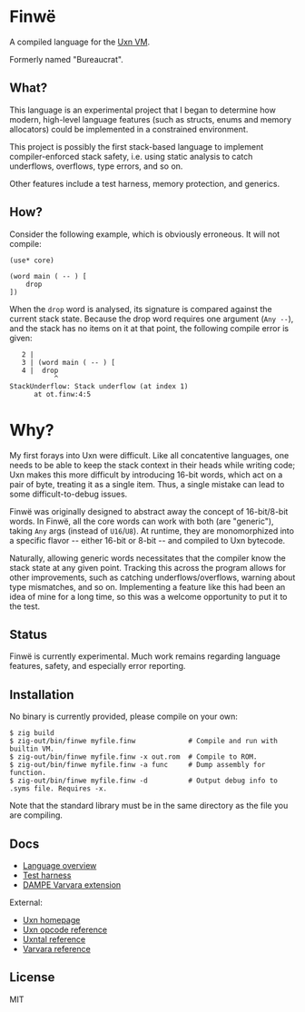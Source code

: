 # Finwë

A compiled language for the [Uxn VM](https://wiki.xxiivv.com/site/uxn.html).

Formerly named "Bureaucrat".

## What?

This language is an experimental project that I began to determine how modern,
high-level language features (such as structs, enums and memory allocators)
could be implemented in a constrained environment.

This project is possibly the first stack-based language to implement
compiler-enforced stack safety, i.e. using static analysis to catch underflows,
overflows, type errors, and so on.

Other features include a test harness, memory protection, and generics.

## How?

Consider the following example, which is obviously erroneous. It will not
compile:

```
(use* core)

(word main ( -- ) [
	drop
])
```

When the `drop` word is analysed, its signature is compared against the current
stack state. Because the drop word requires one argument (`Any --`), and the
stack has no items on it at that point, the following compile error is given:

```
   2 |
   3 | (word main ( -- ) [
   4 |  drop
           ^
StackUnderflow: Stack underflow (at index 1)
      at ot.finw:4:5
```

# Why?

My first forays into Uxn were difficult. Like all concatentive languages, one
needs to be able to keep the stack context in their heads while writing code;
Uxn makes this more difficult by introducing 16-bit words, which act on a pair
of byte, treating it as a single item. Thus, a single mistake can lead to some
difficult-to-debug issues.

Finwë was originally designed to abstract away the concept of 16-bit/8-bit
words. In Finwë, all the core words can work with both (are "generic"), taking
`Any` args (instead of `U16`/`U8`). At runtime, they are monomorphized into a
specific flavor -- either 16-bit or 8-bit -- and compiled to Uxn bytecode.

Naturally, allowing generic words necessitates that the compiler know the stack
state at any given point. Tracking this across the program allows for other
improvements, such as catching underflows/overflows, warning about type
mismatches, and so on. Implementing a feature like this had been an idea of mine
for a long time, so this was a welcome opportunity to put it to the test.

<!--
While concatenative/stack-based languages are intriguing, they suffer from being
rather write-only, due to needing to understand the entire stack state at any
given point in a program in order to read it effortlessly.

A language being write-only also implies it is difficult to write.
-->

## Status

Finwë is currently experimental. Much work remains regarding language features,
safety, and especially error reporting.

## Installation

No binary is currently provided, please compile on your own:

```
$ zig build
$ zig-out/bin/finwe myfile.finw             # Compile and run with builtin VM.
$ zig-out/bin/finwe myfile.finw -x out.rom  # Compile to ROM.
$ zig-out/bin/finwe myfile.finw -a func     # Dump assembly for function.
$ zig-out/bin/finwe myfile.finw -d          # Output debug info to .syms file. Requires -x.
```

Note that the standard library must be in the same directory as the file you are
compiling.

## Docs

- [Language overview](doc/language.md)
- [Test harness](doc/test-harness.md)
- [DAMPE Varvara extension](doc/dampe.md)

External:
- [Uxn homepage](https://wiki.xxiivv.com/site/uxn.html)
- [Uxn opcode reference](https://wiki.xxiivv.com/site/uxntal_opcodes.html)
- [Uxntal reference](https://wiki.xxiivv.com/site/uxntal.html)
- [Varvara reference](https://wiki.xxiivv.com/site/varvara.html)

## License

MIT
